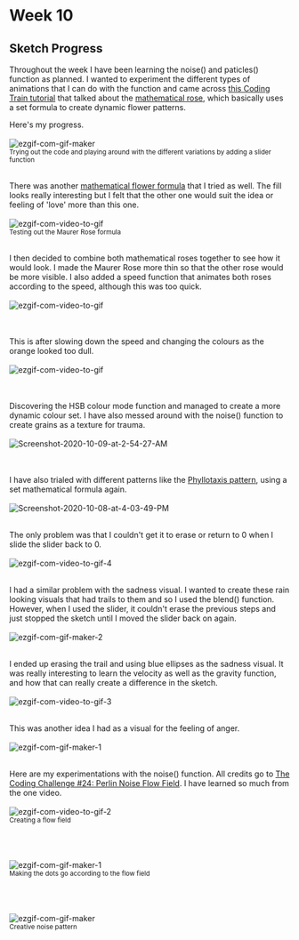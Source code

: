 # Week 10
## Sketch Progress

Throughout the week I have been learning the noise() and paticles() function as planned. I wanted to experiment the different types of animations that I can do with the function and came across [this Coding Train tutorial](https://www.youtube.com/watch?v=f5QBExMNB1I&t=369s) that talked about the [mathematical rose](https://en.wikipedia.org/wiki/Rose_(mathematics)), which basically uses a set formula to create dynamic flower patterns.

Here's my progress.
<br /> <br /> 
<img src="https://i.ibb.co/xMLSVh1/ezgif-com-gif-maker.gif" alt="ezgif-com-gif-maker" border="0"><br /> 
<sub> Trying out the code and playing around with the different variations by adding a slider function </sub>
<br /> <br /> 

There was another [mathematical flower formula](https://en.wikipedia.org/wiki/Maurer_rose) that I tried as well. The fill looks really interesting but I felt that the other one would suit the idea or feeling of 'love' more than this one.
<br /> <br /> 
<img src="https://i.ibb.co/zhmjPMz/ezgif-com-video-to-gif.gif" alt="ezgif-com-video-to-gif" border="0"><br /> 
<sub> Testing out the Maurer Rose formula </sub>
<br /> <br /> 

I then decided to combine both mathematical roses together to see how it would look. I made the Maurer Rose more thin so that the other rose would be more visible. I also added a speed function that animates both roses according to the speed, although this was too quick.
<br /> <br /> 
<img src="https://i.ibb.co/kh1wbXG/ezgif-com-video-to-gif.gif" alt="ezgif-com-video-to-gif" border="0">             
<br /> <br /> 

This is after slowing down the speed and changing the colours as the orange looked too dull.
<br /> <br /> 
<img src="https://i.ibb.co/7kW8VN1/ezgif-com-video-to-gif.gif" alt="ezgif-com-video-to-gif" border="0">                      
<br /> <br /> 

Discovering the HSB colour mode function and managed to create a more dynamic colour set. I have also messed around with the noise() function to create grains as a texture for trauma.
<br /> <br /> 
<img src="https://i.ibb.co/nR97Z9S/Screenshot-2020-10-09-at-2-54-27-AM.png" alt="Screenshot-2020-10-09-at-2-54-27-AM" border="0">                      
<br /> <br /> 

I have also trialed with different patterns like the [Phyllotaxis pattern](http://algorithmicbotany.org/papers/abop/abop-ch4.pdf), using a set mathematical formula again.
<br /> <br /> 
<img src="https://i.ibb.co/mN2cS6X/Screenshot-2020-10-08-at-4-03-49-PM.png" alt="Screenshot-2020-10-08-at-4-03-49-PM" border="0">
<br /> <br /> 

The only problem was that I couldn't get it to erase or return to 0 when I slide the slider back to 0. 
<br /> <br /> 
<img src="https://i.ibb.co/ZKPM68p/ezgif-com-video-to-gif-4.gif" alt="ezgif-com-video-to-gif-4" border="0">
<br /> <br /> 


I had a similar problem with the sadness visual. I wanted to create these rain looking visuals that had trails to them and so I used the blend() function. However, when I used the slider, it couldn't erase the previous steps and just stopped the sketch until I moved the slider back on again.
<br /> <br /> 
<img src="https://i.ibb.co/LzKJPp4/ezgif-com-gif-maker-2.gif" alt="ezgif-com-gif-maker-2" border="0">
<br /> <br /> 

I ended up erasing the trail and using blue ellipses as the sadness visual. It was really interesting to learn the velocity as well as the gravity function, and how that can really create a difference in the sketch.
<br /> <br /> 
<img src="https://i.ibb.co/4Jzybs8/ezgif-com-video-to-gif-3.gif" alt="ezgif-com-video-to-gif-3" border="0">
<br /> <br /> 


This was another idea I had as a visual for the feeling of anger.
<br /> <br /> 
<img src="https://i.ibb.co/fvbh76c/ezgif-com-gif-maker-1.gif" alt="ezgif-com-gif-maker-1" border="0">
<br /> <br /> 

Here are my experimentations with the noise() function. All credits go to [The Coding Challenge #24: Perlin Noise Flow Field](https://www.youtube.com/watch?v=BjoM9oKOAKY). I have learned so much from the one video. 
<br /> <br /> 
<img src="https://i.ibb.co/w0y8TRq/ezgif-com-video-to-gif-2.gif" alt="ezgif-com-video-to-gif-2" border="0"><br /> 
<sub> Creating a flow field </sub>
<br /> <br /> 

<br /> <br /> 
<img src="https://i.ibb.co/Hp3sz4Q/ezgif-com-gif-maker-1.gif" alt="ezgif-com-gif-maker-1" border="0"><br /> 
<sub> Making the dots go according to the flow field </sub>
<br /> <br /> 

<br /> <br /> 
<img src="https://i.ibb.co/nsJvDLV/ezgif-com-gif-maker.gif" alt="ezgif-com-gif-maker" border="0"><br /> 
<sub> Creative noise pattern </sub>
<br /> <br /> 
